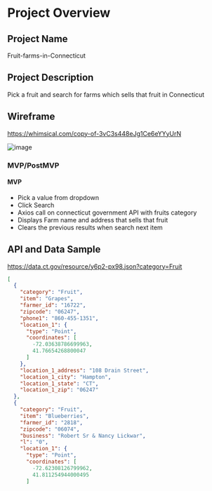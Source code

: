 # Project Overview

## Project Name
Fruit-farms-in-Connecticut

## Project Description
Pick a fruit and search for farms which sells that fruit in Connecticut 

## Wireframe
https://whimsical.com/copy-of-3vC3s448eJg1Ce6eYYyUrN

![image](https://user-images.githubusercontent.com/84349667/121120328-f7de2800-c7e2-11eb-8595-6ced56890410.png)


### MVP/PostMVP
#### MVP
- Pick a value from dropdown
- Click Search
- Axios call on connecticut government API with fruits category
- Displays Farm name and address that sells that fruit
- Clears the previous results when search next item


## API and Data Sample
https://data.ct.gov/resource/y6p2-px98.json?category=Fruit

```JSON
[
  {
    "category": "Fruit",
    "item": "Grapes",
    "farmer_id": "16722",
    "zipcode": "06247",
    "phone1": "860-455-1351",
    "location_1": {
      "type": "Point",
      "coordinates": [
        -72.03638786699963,
        41.76654268800047
      ]
    },
    "location_1_address": "108 Drain Street",
    "location_1_city": "Hampton",
    "location_1_state": "CT",
    "location_1_zip": "06247"
  },
  {
    "category": "Fruit",
    "item": "Blueberries",
    "farmer_id": "2818",
    "zipcode": "06074",
    "business": "Robert Sr & Nancy Lickwar",
    "l": "0",
    "location_1": {
      "type": "Point",
      "coordinates": [
        -72.62308126799962,
        41.811254944000495
      ]






  




